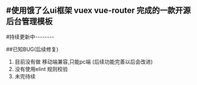 #使用饿了么ui框架 vuex vue-router 完成的一款开源后台管理模板
 ---------
#持续更新中--------

##已知BUG(后续修复)
1.	目前没有做 移动端兼容,只能pc端 (后续功能完善以后会改进)
2.	没有使用elint 规则校验
3.	未完待续